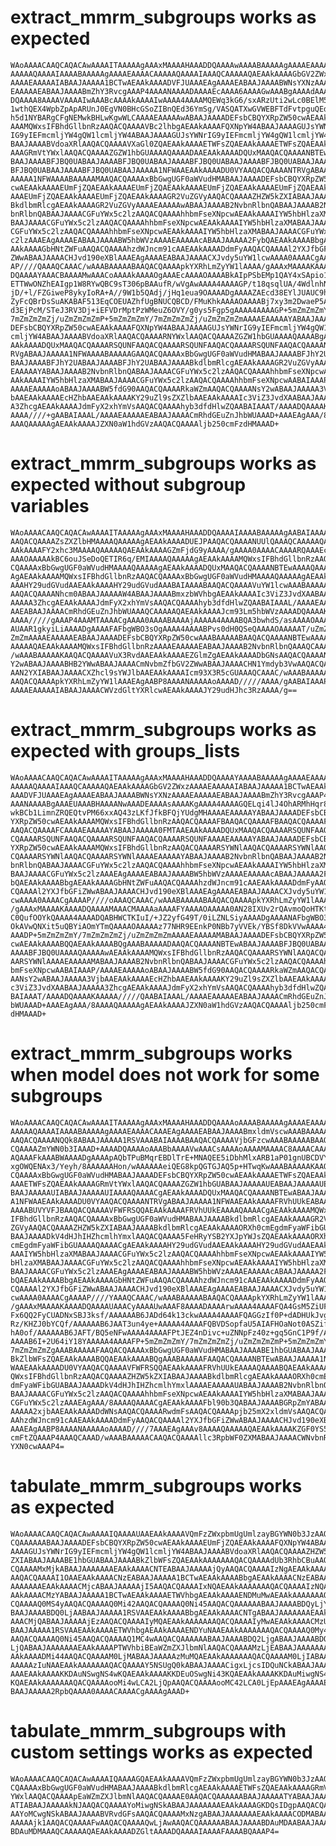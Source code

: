 # extract_mmrm_subgroups works as expected

    WAoAAAACAAQCAQACAwAAAAITAAAAAgAAAxMAAAAHAAADDQAAAAwAAAABAAAAAgAAAAEAAAAC
    AAAAAQAAAAIAAAABAAAAAgAAAAEAAAACAAAAAQAAAAIAAAQCAAAAAQAEAAkAAAAGbGV2ZWxz
    AAAAEAAAAAIABAAJAAAAA1BCTwAEAAkAAAADVFJUAAAEAgAAAAEABAAJAAAABWNsYXNzAAAA
    EAAAAAEABAAJAAAABmZhY3RvcgAAAP4AAAANAAAADAAAAEcAAAA6AAAAGwAAABgAAAAdAAAA
    DQAAAA8AAAAVAAAAIwAAABcAAAAkAAAAIwAAAA4AAAAMQEWq3kG6/sxARzUti2wLc0BElM5E
    1wthQEX4WpbZpApARUnJ0EgVN0BHcGSoZIBnQEd36YmSg/VASQATXwGVWEBFTdFvtpguQEdl
    h5d1NYBARgCFgNEMwkBHLwKgwWLCAAAAEAAAAAwABAAJAAAADEFsbCBQYXRpZW50cwAEAAkA
    AAAMQWxsIFBhdGllbnRzAAQACQAAAAVBc2lhbgAEAAkAAAAFQXNpYW4ABAAJAAAAGUJsYWNr
    IG9yIEFmcmljYW4gQW1lcmljYW4ABAAJAAAAGUJsYWNrIG9yIEFmcmljYW4gQW1lcmljYW4A
    BAAJAAAABVdoaXRlAAQACQAAAAVXaGl0ZQAEAAkAAAAETWFsZQAEAAkAAAAETWFsZQAEAAkA
    AAAGRmVtYWxlAAQACQAAAAZGZW1hbGUAAAAQAAAADAAEAAkAAAADQUxMAAQACQAAAANBTEwA
    BAAJAAAABFJBQ0UABAAJAAAABFJBQ0UABAAJAAAABFJBQ0UABAAJAAAABFJBQ0UABAAJAAAA
    BFJBQ0UABAAJAAAABFJBQ0UABAAJAAAAA1NFWAAEAAkAAAADU0VYAAQACQAAAANTRVgABAAJ
    AAAAA1NFWAAAABAAAAAMAAQACQAAAAxBbGwgUGF0aWVudHMABAAJAAAADEFsbCBQYXRpZW50
    cwAEAAkAAAAEUmFjZQAEAAkAAAAEUmFjZQAEAAkAAAAEUmFjZQAEAAkAAAAEUmFjZQAEAAkA
    AAAEUmFjZQAEAAkAAAAEUmFjZQAEAAkAAAAGR2VuZGVyAAQACQAAAAZHZW5kZXIABAAJAAAA
    BkdlbmRlcgAEAAkAAAAGR2VuZGVyAAAAEAAAAAwABAAJAAAAB2NvbnRlbnQABAAJAAAAB2Nv
    bnRlbnQABAAJAAAACGFuYWx5c2lzAAQACQAAAAhhbmFseXNpcwAEAAkAAAAIYW5hbHlzaXMA
    BAAJAAAACGFuYWx5c2lzAAQACQAAAAhhbmFseXNpcwAEAAkAAAAIYW5hbHlzaXMABAAJAAAA
    CGFuYWx5c2lzAAQACQAAAAhhbmFseXNpcwAEAAkAAAAIYW5hbHlzaXMABAAJAAAACGFuYWx5
    c2lzAAAEAgAAAAEABAAJAAAABW5hbWVzAAAAEAAAAAcABAAJAAAAA2FybQAEAAkAAAABbgAE
    AAkAAAAGbHNtZWFuAAQACQAAAAhzdWJncm91cAAEAAkAAAADdmFyAAQACQAAAAl2YXJfbGFi
    ZWwABAAJAAAACHJvd190eXBlAAAEAgAAAAEABAAJAAAACXJvdy5uYW1lcwAAAA0AAAACgAAA
    AP////QAAAQCAAAC/wAAABAAAAABAAQACQAAAApkYXRhLmZyYW1lAAAA/gAAAxMAAAAKAAAA
    DQAAAAYAAACBAAAAMwAAACoAAAAkAAAAOgAAAEcAAAAOAAAABkAIpPSbEMp1QAY4xSApio1A
    ETTWwONZhEAIgp1W8RYwQBC9sT306pBAAufR/wVgAwAAAA4AAAAGP/t18qsqlUA/4WdlnhNJ
    jD/+l/FZGiweP8ykyIoRA+A//9W1b5QAdj/jHq1eua9OAAAADgAAAAZAEcd38EYlJUAUC9hs
    ZyFcQBrDsSuAKABAF513EqCOEUAZhfUgBNUCQBCD/FMuKhkAAAAOAAAABj7xy3m2DwaeP5As
    d3EjPcM/STeJ3RV3Dj+iEFVDrMptPzWMeuZ6OVY/g0ys5Fgp5gAAAA4AAAAGP+5mZmZmZmY/
    7mZmZmZmZj/uZmZmZmZmP+5mZmZmZmY/7mZmZmZmZj/uZmZmZmZmAAAAEAAAAAYABAAJAAAA
    DEFsbCBQYXRpZW50cwAEAAkAAAAFQXNpYW4ABAAJAAAAGUJsYWNrIG9yIEFmcmljYW4gQW1l
    cmljYW4ABAAJAAAABVdoaXRlAAQACQAAAARNYWxlAAQACQAAAAZGZW1hbGUAAAAQAAAABgAE
    AAkAAAADQUxMAAQACQAAAARSQUNFAAQACQAAAARSQUNFAAQACQAAAARSQUNFAAQACQAAAANT
    RVgABAAJAAAAA1NFWAAAABAAAAAGAAQACQAAAAxBbGwgUGF0aWVudHMABAAJAAAABFJhY2UA
    BAAJAAAABFJhY2UABAAJAAAABFJhY2UABAAJAAAABkdlbmRlcgAEAAkAAAAGR2VuZGVyAAAA
    EAAAAAYABAAJAAAAB2NvbnRlbnQABAAJAAAACGFuYWx5c2lzAAQACQAAAAhhbmFseXNpcwAE
    AAkAAAAIYW5hbHlzaXMABAAJAAAACGFuYWx5c2lzAAQACQAAAAhhbmFseXNpcwAABAIAAAP/
    AAAAEAAAAAoABAAJAAAABW5fdG90AAQACQAAAARkaWZmAAQACQAAAANsY2wABAAJAAAAA3Vj
    bAAEAAkAAAAEcHZhbAAEAAkAAAAKY29uZl9sZXZlbAAEAAkAAAAIc3ViZ3JvdXAABAAJAAAA
    A3ZhcgAEAAkAAAAJdmFyX2xhYmVsAAQACQAAAAhyb3dfdHlwZQAABAIAAAT/AAAADQAAAAKA
    AAAA////+gAABAIAAAL/AAAAEAAAAAEABAAJAAAACmRhdGEuZnJhbWUAAAD+AAAEAgAAA/8A
    AAAQAAAAAgAEAAkAAAAJZXN0aW1hdGVzAAQACQAAAAljb250cmFzdHMAAAD+

# extract_mmrm_subgroups works as expected without subgroup variables

    WAoAAAACAAQCAQACAwAAAAITAAAAAgAAAxMAAAAHAAADDQAAAAIAAAABAAAAAgAABAIAAAAB
    AAQACQAAAAZsZXZlbHMAAAAQAAAAAgAEAAkAAAADUEJPAAQACQAAAANUUlQAAAQCAAAAAQAE
    AAkAAAAFY2xhc3MAAAAQAAAAAQAEAAkAAAAGZmFjdG9yAAAA/gAAAA0AAAACAAAARQAAAEcA
    AAAOAAAAAkBC6ouJSeDoQETIR6q/EMIAAAAQAAAAAgAEAAkAAAAMQWxsIFBhdGllbnRzAAQA
    CQAAAAxBbGwgUGF0aWVudHMAAAAQAAAAAgAEAAkAAAADQUxMAAQACQAAAANBTEwAAAAQAAAA
    AgAEAAkAAAAMQWxsIFBhdGllbnRzAAQACQAAAAxBbGwgUGF0aWVudHMAAAAQAAAAAgAEAAkA
    AAAHY29udGVudAAEAAkAAAAHY29udGVudAAABAIAAAABAAQACQAAAAVuYW1lcwAAABAAAAAH
    AAQACQAAAANhcm0ABAAJAAAAAW4ABAAJAAAABmxzbWVhbgAEAAkAAAAIc3ViZ3JvdXAABAAJ
    AAAAA3ZhcgAEAAkAAAAJdmFyX2xhYmVsAAQACQAAAAhyb3dfdHlwZQAABAIAAAL/AAAAEAAA
    AAEABAAJAAAACmRhdGEuZnJhbWUAAAQCAAAAAQAEAAkAAAAJcm93Lm5hbWVzAAAADQAAAAKA
    AAAA/////gAAAP4AAAMTAAAACgAAAA0AAAABAAAAjAAAAA4AAAABQA3bwhdS/asAAAAOAAAA
    AUAAR1gkyiLiAAAADgAAAAFAFbgWBO3sOgAAAA4AAAABPvs0dH0QSeQAAAAOAAAAAT/uZmZm
    ZmZmAAAAEAAAAAEABAAJAAAADEFsbCBQYXRpZW50cwAAABAAAAABAAQACQAAAANBTEwAAAAQ
    AAAAAQAEAAkAAAAMQWxsIFBhdGllbnRzAAAAEAAAAAEABAAJAAAAB2NvbnRlbnQAAAQCAAAD
    /wAAABAAAAAKAAQACQAAAAVuX3RvdAAEAAkAAAAEZGlmZgAEAAkAAAADbGNsAAQACQAAAAN1
    Y2wABAAJAAAABHB2YWwABAAJAAAACmNvbmZfbGV2ZWwABAAJAAAACHN1Ymdyb3VwAAQACQAA
    AAN2YXIABAAJAAAACXZhcl9sYWJlbAAEAAkAAAAIcm93X3R5cGUAAAQCAAAC/wAAABAAAAAB
    AAQACQAAAApkYXRhLmZyYW1lAAAEAgAABP8AAAANAAAAAoAAAAD/////AAAA/gAABAIAAAP/
    AAAAEAAAAAIABAAJAAAACWVzdGltYXRlcwAEAAkAAAAJY29udHJhc3RzAAAA/g==

# extract_mmrm_subgroups works as expected with groups_lists

    WAoAAAACAAQCAQACAwAAAAITAAAAAgAAAxMAAAAHAAADDQAAAAYAAAABAAAAAgAAAAEAAAAC
    AAAAAQAAAAIAAAQCAAAAAQAEAAkAAAAGbGV2ZWxzAAAAEAAAAAIABAAJAAAAA1BCTwAEAAkA
    AAADVFJUAAAEAgAAAAEABAAJAAAABWNsYXNzAAAAEAAAAAEABAAJAAAABmZhY3RvcgAAAP4A
    AAANAAAABgAAAEUAAABHAAAANwAAADEAAAAsAAAAKgAAAA4AAAAGQELqi4lJ4OhARMhHqr8Q
    wkBCb1LimnZRQEQtvPM66xxAQ43zLKfJfkBFQjYUdgMHAAAAEAAAAAYABAAJAAAADEFsbCBQ
    YXRpZW50cwAEAAkAAAAMQWxsIFBhdGllbnRzAAQACQAAAAFBAAQACQAAAAFBAAQACQAAAAFC
    AAQACQAAAAFCAAAAEAAAAAYABAAJAAAAA0FMTAAEAAkAAAADQUxMAAQACQAAAARSQUNFAAQA
    CQAAAARSQUNFAAQACQAAAARSQUNFAAQACQAAAARSQUNFAAAAEAAAAAYABAAJAAAADEFsbCBQ
    YXRpZW50cwAEAAkAAAAMQWxsIFBhdGllbnRzAAQACQAAAARSYWNlAAQACQAAAARSYWNlAAQA
    CQAAAARSYWNlAAQACQAAAARSYWNlAAAAEAAAAAYABAAJAAAAB2NvbnRlbnQABAAJAAAAB2Nv
    bnRlbnQABAAJAAAACGFuYWx5c2lzAAQACQAAAAhhbmFseXNpcwAEAAkAAAAIYW5hbHlzaXMA
    BAAJAAAACGFuYWx5c2lzAAAEAgAAAAEABAAJAAAABW5hbWVzAAAAEAAAAAcABAAJAAAAA2Fy
    bQAEAAkAAAABbgAEAAkAAAAGbHNtZWFuAAQACQAAAAhzdWJncm91cAAEAAkAAAADdmFyAAQA
    CQAAAAl2YXJfbGFiZWwABAAJAAAACHJvd190eXBlAAAEAgAAAAEABAAJAAAACXJvdy5uYW1l
    cwAAAA0AAAACgAAAAP////oAAAQCAAAC/wAAABAAAAABAAQACQAAAApkYXRhLmZyYW1lAAAA
    /gAAAxMAAAAKAAAADQAAAAMAAACMAAAAaAAAAFYAAAAOAAAAA0AN28IXUv2rQAvmoQoHTKtA
    C0QufOOYkQAAAA4AAAADQABHWCTKIuI/+JZ2yfG49T/0iLZNLSiyAAAADgAAAANAFbgWBO3s
    OkAVwQNXit5uQBYiAOmYTmQAAAAOAAAAAz77NHR9EEnkP0NBb7yVVEk/YBSf8DkVVwAAAA4A
    AAADP+5mZmZmZmY/7mZmZmZmZj/uZmZmZmZmAAAAEAAAAAMABAAJAAAADEFsbCBQYXRpZW50
    cwAEAAkAAAABQQAEAAkAAAABQgAAABAAAAADAAQACQAAAANBTEwABAAJAAAABFJBQ0UABAAJ
    AAAABFJBQ0UAAAAQAAAAAwAEAAkAAAAMQWxsIFBhdGllbnRzAAQACQAAAARSYWNlAAQACQAA
    AARSYWNlAAAAEAAAAAMABAAJAAAAB2NvbnRlbnQABAAJAAAACGFuYWx5c2lzAAQACQAAAAhh
    bmFseXNpcwAABAIAAAP/AAAAEAAAAAoABAAJAAAABW5fdG90AAQACQAAAARkaWZmAAQACQAA
    AANsY2wABAAJAAAAA3VjbAAEAAkAAAAEcHZhbAAEAAkAAAAKY29uZl9sZXZlbAAEAAkAAAAI
    c3ViZ3JvdXAABAAJAAAAA3ZhcgAEAAkAAAAJdmFyX2xhYmVsAAQACQAAAAhyb3dfdHlwZQAA
    BAIAAAT/AAAADQAAAAKAAAAA/////QAABAIAAAL/AAAAEAAAAAEABAAJAAAACmRhdGEuZnJh
    bWUAAAD+AAAEAgAAA/8AAAAQAAAAAgAEAAkAAAAJZXN0aW1hdGVzAAQACQAAAAljb250cmFz
    dHMAAAD+

# extract_mmrm_subgroups works when model does not work for some subgroups

    WAoAAAACAAQCAQACAwAAAAITAAAAAgAAAxMAAAAHAAADDQAAAAoAAAABAAAAAgAAAAEAAAAC
    AAAAAQAAAAIAAAABAAAAAgAAAAEAAAACAAAEAgAAAAEABAAJAAAABmxldmVscwAAABAAAAAC
    AAQACQAAAANQQk8ABAAJAAAAA1RSVAAABAIAAAABAAQACQAAAAVjbGFzcwAAABAAAAABAAQA
    CQAAAAZmYWN0b3IAAAD+AAAADQAAAAoAAABbAAAAVwAAACsAAAAoAAAAMAAAAC8AAAACAAAA
    AQAAAFkAAABWAAAADgAAAApAQbTPuBMqrEBDlTrE+MNAQEE5iDbhMlxARB1aP01gnUBCDVY3
    xgOWQENAx3/Yeyh/8AAAAAAHon/wAAAAAAeiQEG8kpQGTGJAQ5p+HTwqKwAAABAAAAAKAAQA
    CQAAAAxBbGwgUGF0aWVudHMABAAJAAAADEFsbCBQYXRpZW50cwAEAAkAAAAETWFsZQAEAAkA
    AAAETWFsZQAEAAkAAAAGRmVtYWxlAAQACQAAAAZGZW1hbGUABAAJAAAAAUEABAAJAAAAAUEA
    BAAJAAAAAUIABAAJAAAAAUIAAAAQAAAACgAEAAkAAAADQUxMAAQACQAAAANBTEwABAAJAAAA
    A1NFWAAEAAkAAAADU0VYAAQACQAAAANTRVgABAAJAAAAA1NFWAAEAAkAAAAFRVhUUkEABAAJ
    AAAABUVYVFJBAAQACQAAAAVFWFRSQQAEAAkAAAAFRVhUUkEAAAAQAAAACgAEAAkAAAAMQWxs
    IFBhdGllbnRzAAQACQAAAAxBbGwgUGF0aWVudHMABAAJAAAABkdlbmRlcgAEAAkAAAAGR2Vu
    ZGVyAAQACQAAAAZHZW5kZXIABAAJAAAABkdlbmRlcgAEAAkAAAAORXh0cmEgdmFyaWFibGUA
    BAAJAAAADkV4dHJhIHZhcmlhYmxlAAQACQAAAA5FeHRyYSB2YXJpYWJsZQAEAAkAAAAORXh0
    cmEgdmFyaWFibGUAAAAQAAAACgAEAAkAAAAHY29udGVudAAEAAkAAAAHY29udGVudAAEAAkA
    AAAIYW5hbHlzaXMABAAJAAAACGFuYWx5c2lzAAQACQAAAAhhbmFseXNpcwAEAAkAAAAIYW5h
    bHlzaXMABAAJAAAACGFuYWx5c2lzAAQACQAAAAhhbmFseXNpcwAEAAkAAAAIYW5hbHlzaXMA
    BAAJAAAACGFuYWx5c2lzAAAEAgAAAAEABAAJAAAABW5hbWVzAAAAEAAAAAcABAAJAAAAA2Fy
    bQAEAAkAAAABbgAEAAkAAAAGbHNtZWFuAAQACQAAAAhzdWJncm91cAAEAAkAAAADdmFyAAQA
    CQAAAAl2YXJfbGFiZWwABAAJAAAACHJvd190eXBlAAAEAgAAAAEABAAJAAAACXJvdy5uYW1l
    cwAAAA0AAAACgAAAAP////YAAAQCAAAC/wAAABAAAAABAAQACQAAAApkYXRhLmZyYW1lAAAA
    /gAAAxMAAAAKAAAADQAAAAUAAACyAAAAUwAAAF8AAAADAAAArwAAAA4AAAAFQA4GsM5ZiUFA
    Fx6QQ2FyCUADNxSBJ3ksf/AAAAAAB6JADd64k13ckwAAAA4AAAAFQAGGzIf0P+dADHUkJvgl
    Rz/KHZJ0bYCQf/AAAAAAB6JAAT3un4ye+AAAAA4AAAAFQBVDSopfaU5AIAFHOaNot0ASZift
    hA0of/AAAAAAB6JAFT/BQ5eNFwAAAA4AAAAFPtJEZ4nDivc+uZNNpFz40z+gq5GnC1P9f/AA
    AAAAB6I+2U64iY18YAAAAA4AAAAFP+5mZmZmZmY/7mZmZmZmZj/uZmZmZmZmP+5mZmZmZmY/
    7mZmZmZmZgAAABAAAAAFAAQACQAAAAxBbGwgUGF0aWVudHMABAAJAAAABE1hbGUABAAJAAAA
    BkZlbWFsZQAEAAkAAAABQQAEAAkAAAABQgAAABAAAAAFAAQACQAAAANBTEwABAAJAAAAA1NF
    WAAEAAkAAAADU0VYAAQACQAAAAVFWFRSQQAEAAkAAAAFRVhUUkEAAAAQAAAABQAEAAkAAAAM
    QWxsIFBhdGllbnRzAAQACQAAAAZHZW5kZXIABAAJAAAABkdlbmRlcgAEAAkAAAAORXh0cmEg
    dmFyaWFibGUABAAJAAAADkV4dHJhIHZhcmlhYmxlAAAAEAAAAAUABAAJAAAAB2NvbnRlbnQA
    BAAJAAAACGFuYWx5c2lzAAQACQAAAAhhbmFseXNpcwAEAAkAAAAIYW5hbHlzaXMABAAJAAAA
    CGFuYWx5c2lzAAAEAgAAA/8AAAAQAAAACgAEAAkAAAAFbl90b3QABAAJAAAABGRpZmYABAAJ
    AAAAA2xjbAAEAAkAAAADdWNsAAQACQAAAARwdmFsAAQACQAAAApjb25mX2xldmVsAAQACQAA
    AAhzdWJncm91cAAEAAkAAAADdmFyAAQACQAAAAl2YXJfbGFiZWwABAAJAAAACHJvd190eXBl
    AAAEAgAABP8AAAANAAAAAoAAAAD////7AAAEAgAAAv8AAAAQAAAAAQAEAAkAAAAKZGF0YS5m
    cmFtZQAAAP4AAAQCAAAD/wAAABAAAAACAAQACQAAAAllc3RpbWF0ZXMABAAJAAAACWNvbnRy
    YXN0cwAAAP4=

# tabulate_mmrm_subgroups works as expected

    WAoAAAACAAQCAQACAwAAAAIQAAAAUAAEAAkAAAAVQmFzZWxpbmUgUmlzayBGYWN0b3JzAAQA
    CQAAAAAABAAJAAAADEFsbCBQYXRpZW50cwAEAAkAAAAEUmFjZQAEAAkAAAAFQXNpYW4ABAAJ
    AAAAGUJsYWNrIG9yIEFmcmljYW4gQW1lcmljYW4ABAAJAAAABVdoaXRlAAQACQAAAAZHZW5k
    ZXIABAAJAAAABE1hbGUABAAJAAAABkZlbWFsZQAEAAkAAAAAAAQACQAAAAdUb3RhbCBuAAQA
    CQAAAAMxMjkABAAJAAAAAAAEAAkAAAACNTEABAAJAAAAAjQyAAQACQAAAAIzNgAEAAkAAAAA
    AAQACQAAAAI1OAAEAAkAAAACNzEABAAJAAAAA1BCTwAEAAkAAAABbgAEAAkAAAACNzEABAAJ
    AAAAAAAEAAkAAAACMjcABAAJAAAAAjI5AAQACQAAAAIxNQAEAAkAAAAAAAQACQAAAAIzNQAE
    AAkAAAACMzYABAAJAAAAA1BCTwAEAAkAAAAETWVhbgAEAAkAAAAENDMuMwAEAAkAAAAAAAQA
    CQAAAAQ0MS4yAAQACQAAAAQ0Mi42AAQACQAAAAQ0Ni45AAQACQAAAAAABAAJAAAABDQyLjYA
    BAAJAAAABDQ0LjAABAAJAAAAA1RSVAAEAAkAAAABbgAEAAkAAAACNTgABAAJAAAAAAAEAAkA
    AAACMjQABAAJAAAAAjEzAAQACQAAAAIyMQAEAAkAAAAAAAQACQAAAAIyMwAEAAkAAAACMzUA
    BAAJAAAAA1RSVAAEAAkAAAAETWVhbgAEAAkAAAAENDYuNAAEAAkAAAAAAAQACQAAAAQ0My45
    AAQACQAAAAQ0Ni45AAQACQAAAAQ1MC4wAAQACQAAAAAABAAJAAAABDQ2LjgABAAJAAAABDQ2
    LjQABAAJAAAAAAAEAAkAAAAPTWVhbiBEaWZmZXJlbmNlAAQACQAAAAMzLjEABAAJAAAAAAAE
    AAkAAAADMi44AAQACQAAAAM0LjMABAAJAAAAAzMuMQAEAAkAAAAAAAQACQAAAAM0LjIABAAJ
    AAAAAzIuNAAEAAkAAAAAAAQACQAAAAY5NSUgQ0kABAAJAAAACigxLjcsIDQuNCkABAAJAAAA
    AAAEAAkAAAAKKDAuNSwgNS4wKQAEAAkAAAAKKDEuOSwgNi43KQAEAAkAAAAKKDAuMiwgNS45
    KQAEAAkAAAAAAAQACQAAAAooMi4wLCA2LjQpAAQACQAAAAooMC42LCA0LjEpAAAEAgAAAAEA
    BAAJAAAAA2RpbQAAAA0AAAACAAAACgAAAAgAAAD+

# tabulate_mmrm_subgroups with custom settings works as expected

    WAoAAAACAAQCAQACAwAAAAIQAAAAGQAEAAkAAAAVQmFzZWxpbmUgUmlzayBGYWN0b3JzAAQA
    CQAAAAxBbGwgUGF0aWVudHMABAAJAAAABkdlbmRlcgAEAAkAAAAETWFsZQAEAAkAAAAGRmVt
    YWxlAAQACQAAAApEaWZmZXJlbmNlAAQACQAAAAE0AAQACQAAAAAABAAJAAAAATYABAAJAAAA
    ATIABAAJAAAAAkNJAAQACQAAAAYoMiwgNSkABAAJAAAAAAAEAAkAAAAGKDQsIDgpAAQACQAA
    AAYoMCwgNSkABAAJAAAABVRvdGFsAAQACQAAAAMxNzgABAAJAAAAAAAEAAkAAAACODMABAAJ
    AAAAAjk1AAQACQAAAAFwAAQACQAAAAQwLjAwAAQACQAAAAAABAAJAAAABDAuMDAABAAJAAAA
    BDAuMDMAAAQCAAAAAQAEAAkAAAADZGltAAAADQAAAAIAAAAFAAAABQAAAP4=

